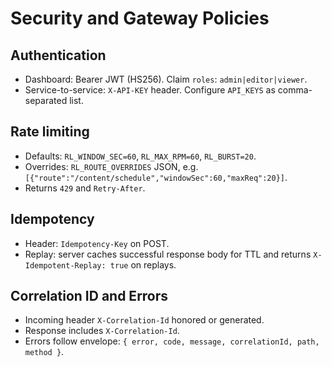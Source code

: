 # Security and Gateway Policies

## Authentication
- Dashboard: Bearer JWT (HS256). Claim `roles`: `admin|editor|viewer`.
- Service-to-service: `X-API-KEY` header. Configure `API_KEYS` as comma-separated list.

## Rate limiting
- Defaults: `RL_WINDOW_SEC=60`, `RL_MAX_RPM=60`, `RL_BURST=20`.
- Overrides: `RL_ROUTE_OVERRIDES` JSON, e.g. `[{"route":"/content/schedule","windowSec":60,"maxReq":20}]`.
- Returns `429` and `Retry-After`.

## Idempotency
- Header: `Idempotency-Key` on POST.
- Replay: server caches successful response body for TTL and returns `X-Idempotent-Replay: true` on replays.

## Correlation ID and Errors
- Incoming header `X-Correlation-Id` honored or generated.
- Response includes `X-Correlation-Id`.
- Errors follow envelope: `{ error, code, message, correlationId, path, method }`.


